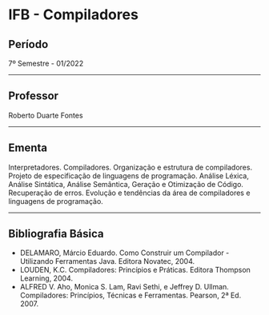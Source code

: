 # IFB - Compiladores

## Período

7º Semestre - 01/2022

---

## Professor

Roberto Duarte Fontes

---

## Ementa

Interpretadores. Compiladores. Organização e estrutura de compiladores. Projeto de especificação de linguagens de programação. Análise Léxica, Análise Sintática, Análise Semântica, Geração e Otimização de Código. Recuperação de erros. Evolução e tendências da área de compiladores e linguagens de programação.

---

## Bibliografia Básica

- DELAMARO, Márcio Eduardo. Como Construir um Compilador - Utilizando Ferramentas Java. Editora Novatec, 2004.
- LOUDEN, K.C. Compiladores: Princípios e Práticas. Editora Thompson Learning, 2004.
- ALFRED V. Aho, Monica S. Lam, Ravi Sethi, e Jeffrey D. Ullman. Compiladores: Princípios, Técnicas e Ferramentas. Pearson, 2ª Ed. 2007.
